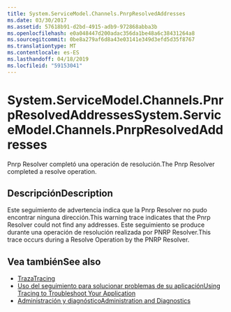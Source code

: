 ```yaml
---
title: System.ServiceModel.Channels.PnrpResolvedAddresses
ms.date: 03/30/2017
ms.assetid: 57618b91-d2bd-4915-adb9-972868abba3b
ms.openlocfilehash: e0a048447d200adac356da1be48a6c38431264a8
ms.sourcegitcommit: 0be8a279af6d8a43e03141e349d3efd5d35f8767
ms.translationtype: MT
ms.contentlocale: es-ES
ms.lasthandoff: 04/18/2019
ms.locfileid: "59153041"
---
```

# <a name="systemservicemodelchannelspnrpresolvedaddresses"></a><span data-ttu-id="cd081-102">System.ServiceModel.Channels.PnrpResolvedAddresses</span><span class="sxs-lookup"><span data-stu-id="cd081-102">System.ServiceModel.Channels.PnrpResolvedAddresses</span></span>
<span data-ttu-id="cd081-103">Pnrp Resolver completó una operación de resolución.</span><span class="sxs-lookup"><span data-stu-id="cd081-103">The Pnrp Resolver completed a resolve operation.</span></span>  
  
## <a name="description"></a><span data-ttu-id="cd081-104">Descripción</span><span class="sxs-lookup"><span data-stu-id="cd081-104">Description</span></span>  
 <span data-ttu-id="cd081-105">Este seguimiento de advertencia indica que la Pnrp Resolver no pudo encontrar ninguna dirección.</span><span class="sxs-lookup"><span data-stu-id="cd081-105">This warning trace indicates that the Pnrp Resolver could not find any addresses.</span></span> <span data-ttu-id="cd081-106">Este seguimiento se produce durante una operación de resolución realizada por PNRP Resolver.</span><span class="sxs-lookup"><span data-stu-id="cd081-106">This trace occurs during a Resolve Operation by the PNRP Resolver.</span></span>  
  
## <a name="see-also"></a><span data-ttu-id="cd081-107">Vea también</span><span class="sxs-lookup"><span data-stu-id="cd081-107">See also</span></span>

- [<span data-ttu-id="cd081-108">Traza</span><span class="sxs-lookup"><span data-stu-id="cd081-108">Tracing</span></span>](../../../../../docs/framework/wcf/diagnostics/tracing/index.md)
- [<span data-ttu-id="cd081-109">Uso del seguimiento para solucionar problemas de su aplicación</span><span class="sxs-lookup"><span data-stu-id="cd081-109">Using Tracing to Troubleshoot Your Application</span></span>](../../../../../docs/framework/wcf/diagnostics/tracing/using-tracing-to-troubleshoot-your-application.md)
- [<span data-ttu-id="cd081-110">Administración y diagnóstico</span><span class="sxs-lookup"><span data-stu-id="cd081-110">Administration and Diagnostics</span></span>](../../../../../docs/framework/wcf/diagnostics/index.md)

